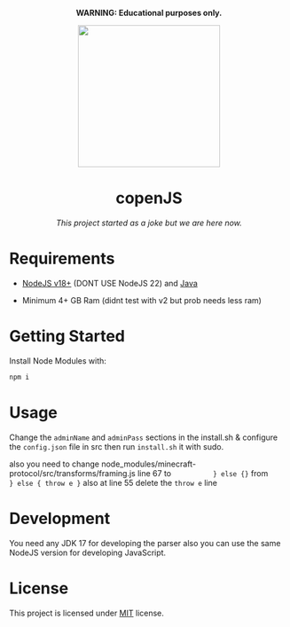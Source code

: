 <p align="center"><b>WARNING: Educational purposes only.</b></p>
<p align="center">
  <img src="https://user-images.githubusercontent.com/60201017/229349090-f355267d-01dc-4fd7-a30a-5de319315140.png", width="256" height="256" />
</p>
<h1 align="center"> copenJS </h1>
<p align="center"><i>This project started as a joke but we are here now.</i></p>

# Requirements 
- [NodeJS v18+](https://nodejs.org/en/download) (DONT USE NodeJS 22) and [Java](https://www.java.com/tr/download/)

- Minimum 4+ GB Ram (didnt test with v2 but prob needs less ram)
# Getting Started
Install Node Modules with:
 ```bash 
 npm i
 ```

# Usage

Change the `adminName` and `adminPass` sections in the install.sh & configure the `config.json` file in src then run `install.sh` it with sudo.

also you need to change node_modules/minecraft-protocol/src/transforms/framing.js line 67 to `          } else {}` from `          } else { throw e }` also at line 55 delete the `throw e` line

# Development
You need any JDK 17 for developing the parser also you can use the same NodeJS version for developing JavaScript.

# License
This project is licensed under [MIT](https://opensource.org/licenses/MIT) license.
